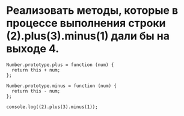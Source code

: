 # Реализовать методы, которые в процессе выполнения строки (2).plus(3).minus(1) дали бы на выходе 4.

```
Number.prototype.plus = function (num) {
  return this + num;
};

Number.prototype.minus = function (num) {
  return this - num;
};

console.log((2).plus(3).minus(1));
```